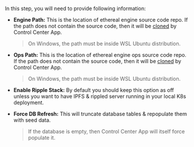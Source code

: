 In this step, you will need to provide following information:

- **Engine Path:** This is the location of ethereal engine source code repo. If the path does not contain the source code, then it will be [cloned](https://github.com/EtherealEngine/etherealengine) by Control Center App.

    > On Windows, the path must be inside WSL Ubuntu distribution.

- **Ops Path:** This is the location of ethereal engine ops source code repo. If the path does not contain the source code, then it will be [cloned](https://github.com/EtherealEngine/ethereal-engine-ops) by Control Center App.

    > On Windows, the path must be inside WSL Ubuntu distribution.

- **Enable Ripple Stack:** By default you should keep this option as off unless you want to have IPFS & rippled server running in your local K8s deployment.

- **Force DB Refresh:** This will truncate database tables & repopulate them with seed data.

    > If the database is empty, then Control Center App will itself force populate it.